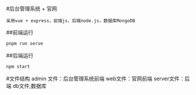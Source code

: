 #后台管理系统 + 官网
```
采用vue + express，前端js，后端node.js，数据库MongoDB
```
##前端运行 
```js
pnpm run serve
```
##后端运行
```js
npm start
```
#文件结构
admin 文件：后台管理系统前端
web文件：官网前端
server文件：后端
db文件;数据库
